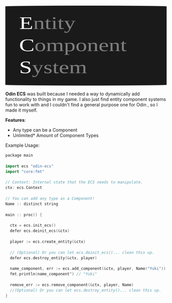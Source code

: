 <p align="center" style="width:"> 
 <img width="100%" height="250" src="ecs-readme.svg">
 </p>

 **Odin ECS** was built because I needed a way to dynamically add functionality to things in my game. I also just find entity component systems fun to work with and I couldn't find a general purpose one for Odin , so I made it myself.


 **Features**:
 - Any type can be a Component
 - Unlimited* Amount of Component Types



Example Usage:
```cpp
package main

import ecs "odin-ecs"
import "core:fmt"

// Context: Internal state that the ECS needs to manipulate.
ctx: ecs.Context

// You can add any type as a Component!
Name :: distinct string

main :: proc() {

  ctx = ecs.init_ecs()
  defer ecs.deinit_ecs(&ctx)

  player := ecs.create_entity(&ctx)
 
  // (Optional) Or you can let ecs.deinit_ecs()... clean this up.
  defer ecs.destroy_entity(&ctx, player)

  name_component, err := ecs.add_component(&ctx, player, Name("Yuki"))
  fmt.println(name_component^) // "Yuki"
 
  remove_err := ecs.remove_component(&ctx, player, Name)
  //(Optional) Or you can let ecs.destroy_entity()... clean this up.
}

```
